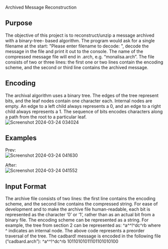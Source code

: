 Archived Message Reconstruction
## Purpose
The objective of this project is to reconstruct/unzip a message archived with a binary-tree-
based algorithm. The program would ask for a single filename at the start: "Please
enter filename to decode: ", decode the message in the file and print it out to the
console. The name of the compressed message file will end in .arch, e.g. “monalisa.arch”.
The file consists of two or three lines: the first one or two lines contain the encoding
scheme, and the second or third line contains the archived message.

## Encoding
The archival algorithm uses a binary tree. The edges of the tree represent bits, and the leaf
nodes contain one character each. Internal nodes are empty. An edge to a left child
always represents a 0, and an edge to a right child always represents a 1. The sequence of bits encodes characters along a path from the root to a particular leaf. <br>
![Screenshot 2024-03-24 034024](https://github.com/BoFromTheEast/Archived_message/assets/116685199/1f1b372b-8740-4b60-90b5-f2125d5d97d3)<br>


## Examples

 Prev:<br>
![Screenshot 2024-03-24 041630](https://github.com/BoFromTheEast/Archived_message/assets/116685199/2dc5dfb7-b233-4ba6-8292-9be7a891fce0)<br>

 After:<br>
![Screenshot 2024-03-24 041552](https://github.com/BoFromTheEast/Archived_message/assets/116685199/3dfc4fe4-6b31-4ebd-a218-a7ab1fa1aa66)



## Input Format
The archive file consists of two lines: the first line contains the encoding scheme, and
the second line contains the compressed string. For ease of development and to make the
archive file human-readable, each bit is represented as the character ‘0’ or ‘1’, rather
than as an actual bit from a binary file.
The encoding scheme can be represented as a string. For example, the tree from section 2
can be represented as:
^a^^!^dc^rb
where ^ indicates an internal node. The above code represents a preorder traversal of
the tree.
The cadbard! message is encoded in the following file (“cadbard.arch”):
^a^^!^dc^rb
10110101011101101010100
